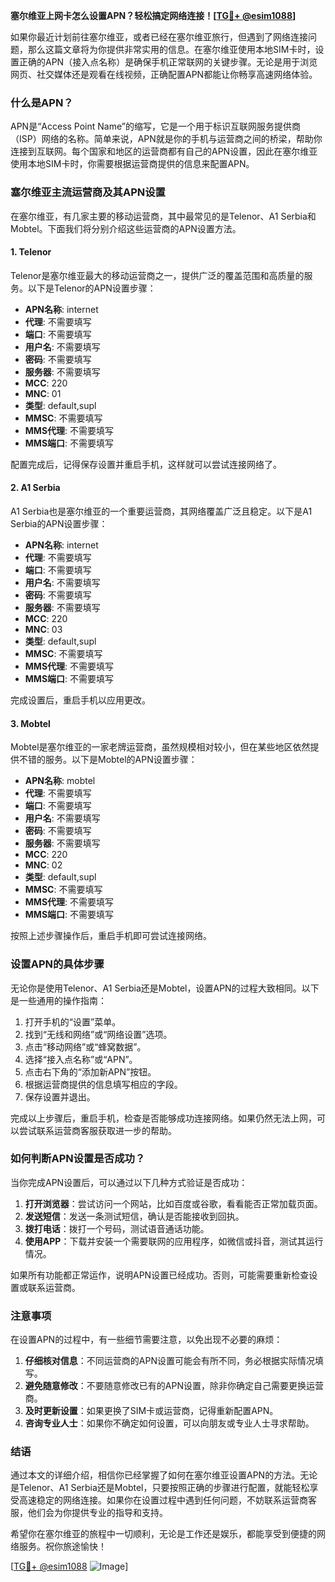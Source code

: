 **塞尔维亚上网卡怎么设置APN？轻松搞定网络连接！[[TG💪+ @esim1088](https://t.me/s/esim1088)]**

如果你最近计划前往塞尔维亚，或者已经在塞尔维亚旅行，但遇到了网络连接问题，那么这篇文章将为你提供非常实用的信息。在塞尔维亚使用本地SIM卡时，设置正确的APN（接入点名称）是确保手机正常联网的关键步骤。无论是用于浏览网页、社交媒体还是观看在线视频，正确配置APN都能让你畅享高速网络体验。

### 什么是APN？

APN是“Access Point Name”的缩写，它是一个用于标识互联网服务提供商（ISP）网络的名称。简单来说，APN就是你的手机与运营商之间的桥梁，帮助你连接到互联网。每个国家和地区的运营商都有自己的APN设置，因此在塞尔维亚使用本地SIM卡时，你需要根据运营商提供的信息来配置APN。

### 塞尔维亚主流运营商及其APN设置

在塞尔维亚，有几家主要的移动运营商，其中最常见的是Telenor、A1 Serbia和Mobtel。下面我们将分别介绍这些运营商的APN设置方法。

#### 1. Telenor

Telenor是塞尔维亚最大的移动运营商之一，提供广泛的覆盖范围和高质量的服务。以下是Telenor的APN设置步骤：

- **APN名称**: internet
- **代理**: 不需要填写
- **端口**: 不需要填写
- **用户名**: 不需要填写
- **密码**: 不需要填写
- **服务器**: 不需要填写
- **MCC**: 220
- **MNC**: 01
- **类型**: default,supl
- **MMSC**: 不需要填写
- **MMS代理**: 不需要填写
- **MMS端口**: 不需要填写

配置完成后，记得保存设置并重启手机，这样就可以尝试连接网络了。

#### 2. A1 Serbia

A1 Serbia也是塞尔维亚的一个重要运营商，其网络覆盖广泛且稳定。以下是A1 Serbia的APN设置步骤：

- **APN名称**: internet
- **代理**: 不需要填写
- **端口**: 不需要填写
- **用户名**: 不需要填写
- **密码**: 不需要填写
- **服务器**: 不需要填写
- **MCC**: 220
- **MNC**: 03
- **类型**: default,supl
- **MMSC**: 不需要填写
- **MMS代理**: 不需要填写
- **MMS端口**: 不需要填写

完成设置后，重启手机以应用更改。

#### 3. Mobtel

Mobtel是塞尔维亚的一家老牌运营商，虽然规模相对较小，但在某些地区依然提供不错的服务。以下是Mobtel的APN设置步骤：

- **APN名称**: mobtel
- **代理**: 不需要填写
- **端口**: 不需要填写
- **用户名**: 不需要填写
- **密码**: 不需要填写
- **服务器**: 不需要填写
- **MCC**: 220
- **MNC**: 02
- **类型**: default,supl
- **MMSC**: 不需要填写
- **MMS代理**: 不需要填写
- **MMS端口**: 不需要填写

按照上述步骤操作后，重启手机即可尝试连接网络。

### 设置APN的具体步骤

无论你是使用Telenor、A1 Serbia还是Mobtel，设置APN的过程大致相同。以下是一些通用的操作指南：

1. 打开手机的“设置”菜单。
2. 找到“无线和网络”或“网络设置”选项。
3. 点击“移动网络”或“蜂窝数据”。
4. 选择“接入点名称”或“APN”。
5. 点击右下角的“添加新APN”按钮。
6. 根据运营商提供的信息填写相应的字段。
7. 保存设置并退出。

完成以上步骤后，重启手机，检查是否能够成功连接网络。如果仍然无法上网，可以尝试联系运营商客服获取进一步的帮助。

### 如何判断APN设置是否成功？

当你完成APN设置后，可以通过以下几种方式验证是否成功：

1. **打开浏览器**：尝试访问一个网站，比如百度或谷歌，看看能否正常加载页面。
2. **发送短信**：发送一条测试短信，确认是否能接收到回执。
3. **拨打电话**：拨打一个号码，测试语音通话功能。
4. **使用APP**：下载并安装一个需要联网的应用程序，如微信或抖音，测试其运行情况。

如果所有功能都正常运作，说明APN设置已经成功。否则，可能需要重新检查设置或联系运营商。

### 注意事项

在设置APN的过程中，有一些细节需要注意，以免出现不必要的麻烦：

1. **仔细核对信息**：不同运营商的APN设置可能会有所不同，务必根据实际情况填写。
2. **避免随意修改**：不要随意修改已有的APN设置，除非你确定自己需要更换运营商。
3. **及时更新设置**：如果更换了SIM卡或运营商，记得重新配置APN。
4. **咨询专业人士**：如果你不确定如何设置，可以向朋友或专业人士寻求帮助。

### 结语

通过本文的详细介绍，相信你已经掌握了如何在塞尔维亚设置APN的方法。无论是Telenor、A1 Serbia还是Mobtel，只要按照正确的步骤进行配置，就能轻松享受高速稳定的网络连接。如果你在设置过程中遇到任何问题，不妨联系运营商客服，他们会为你提供专业的指导和支持。

希望你在塞尔维亚的旅程中一切顺利，无论是工作还是娱乐，都能享受到便捷的网络服务。祝你旅途愉快！

[[TG💪+ @esim1088](https://t.me/s/esim1088) ![Image](https://i.postimg.cc/4NQfJmqS/Snipaste-2025-05-13-00-14-12.png)]